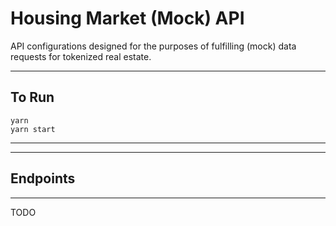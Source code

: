 # Housing Market (Mock) API

API configurations designed for the purposes of fulfilling (mock) data requests for tokenized real estate.

---

## To Run
```
yarn
yarn start
```

---
---

## Endpoints

---
TODO
